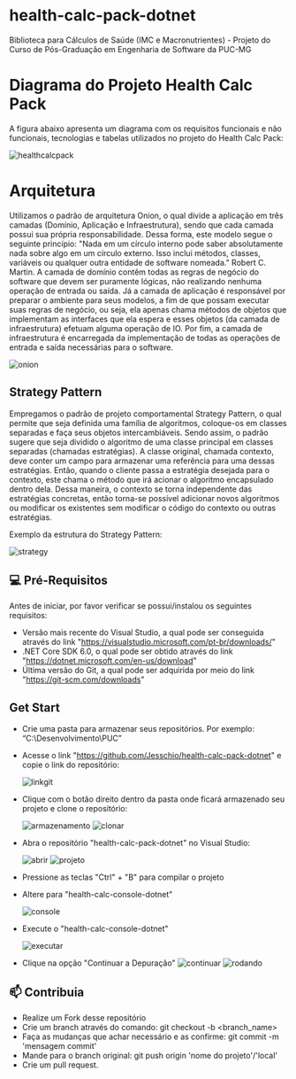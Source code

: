 # health-calc-pack-dotnet
Biblioteca para Cálculos de Saúde (IMC e Macronutrientes) - Projeto do Curso de Pós-Graduação em Engenharia de Software da PUC-MG
# Diagrama do Projeto Health Calc Pack
A figura abaixo apresenta um diagrama com os requisitos funcionais e não funcionais, tecnologias e tabelas utilizados no projeto do Health Calc Pack:

<img src = "src\docshealthcalc\calc.png" alt = "healthcalcpack">

# Arquitetura

Utilizamos o padrão de arquitetura Onion, o qual divide a aplicação em três camadas (Domínio, Aplicação e Infraestrutura), sendo que cada camada possui sua própria responsabilidade.
Dessa forma, este modelo segue o seguinte princípio: "Nada em um círculo interno pode saber absolutamente nada sobre algo em um círculo externo. Isso inclui métodos, classes, variáveis ou qualquer outra entidade de software nomeada."  Robert C. Martin.
A camada de domínio contêm todas as regras de negócio do software que devem ser puramente lógicas, não realizando nenhuma operação de entrada ou saída.
Já a camada de aplicação é responsável por preparar o ambiente para seus modelos, a fim de que possam executar suas regras de negócio, ou seja, ela apenas chama métodos de objetos que implementam as interfaces que ela espera e esses objetos (da camada de infraestrutura) efetuam alguma operação de IO.
Por fim, a camada de infraestrutura é encarregada da implementação de todas as operações de entrada e saída necessárias para o software.

<img src = "src\docshealthcalc\onion.jpg" alt = "onion">

## Strategy Pattern

Empregamos o padrão de projeto comportamental Strategy Pattern, o qual permite que seja definida uma família de algoritmos, coloque-os em classes separadas e faça seus objetos intercambiáveis.
Sendo assim, o padrão sugere que seja dividido o algoritmo de uma classe principal em classes separadas (chamadas estratégias). 
A classe original, chamada contexto, deve conter um campo para armazenar uma referência para uma dessas estratégias. Então, quando o cliente passa a estratégia desejada para o contexto, este chama o método que irá acionar o algoritmo encapsulado dentro dela.
Dessa maneira, o contexto se torna independente das estratégias concretas, então torna-se possível adicionar novos algoritmos ou modificar os existentes sem modificar o código do contexto ou outras estratégias.

Exemplo da estrutura do Strategy Pattern:

<img src = "src\docshealthcalc\estrutura.png" alt = "strategy">

## 💻 Pré-Requisitos

Antes de iniciar, por favor verificar se possui/instalou os seguintes requisitos:
- Versão mais recente do Visual Studio, a qual pode ser conseguida através do link "https://visualstudio.microsoft.com/pt-br/downloads/"
- .NET Core SDK 6.0, o qual pode ser obtido através do link "https://dotnet.microsoft.com/en-us/download"
- Última versão do Git, a qual pode ser adquirida por meio do link "https://git-scm.com/downloads"

## Get Start

- Crie uma pasta para armazenar seus repositórios. Por exemplo: “C:\Desenvolvimento\PUC”
- Acesse o link "https://github.com/Jesschio/health-calc-pack-dotnet" e copie o link do repositório:

	<img src = "src\docshealthcalc\Copiarlink.png" alt = "linkgit">
	
- Clique com o botão direito dentro da pasta onde ficará armazenado seu projeto e clone o repositório:

	<img src = "src\docshealthcalc\gitbash.png" alt = "armazenamento">
	<img src = "src\docshealthcalc\clone.png" alt = "clonar">
	
- Abra o repositório "health-calc-pack-dotnet" no Visual Studio:
 
	<img src = "src\docshealthcalc\abrirprojeto.png" alt = "abrir">
	<img src = "src\docshealthcalc\arquivo.png" alt = "projeto">
	
- Pressione as teclas "Ctrl" + "B" para compilar o projeto
	
- Altere para "health-calc-console-dotnet"

	<img src = "src\docshealthcalc\console.png" alt = "console">
	
- Execute o "health-calc-console-dotnet"

	<img src = "src\docshealthcalc\executar.png" alt = "executar">
	
- Clique na opção "Continuar a Depuração"
        <img src = "src\docshealthcalc\continuardepuracao.png" alt = "continuar">
	<img src = "src\docshealthcalc\IMCeMacronutrientes.png" alt = "rodando">

## 📫 Contribuia

- Realize um Fork desse repositório
- Crie um branch através do comando: git checkout -b <branch_name>
- Faça as mudanças que achar necessário e as confirme: git commit -m 'mensagem commit'
- Mande para o branch original: git push origin 'nome do projeto'/'local'
- Crie um pull request.
